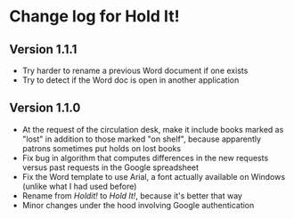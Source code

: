 Change log for Hold It!
=======================

Version 1.1.1
-------------

* Try harder to rename a previous Word document if one exists
* Try to detect if the Word doc is open in another application


Version 1.1.0
-------------

* At the request of the circulation desk, make it include books marked as "lost" in addition to those marked "on shelf", because apparently patrons sometimes put holds on lost books
* Fix bug in algorithm that computes differences in the new requests versus past requests in the Google spreadsheet
* Fix the Word template to use Arial, a font actually available on Windows (unlike what I had used before)
* Rename from _Holdit!_ to _Hold It!_, because it's better that way
* Minor changes under the hood involving Google authentication
